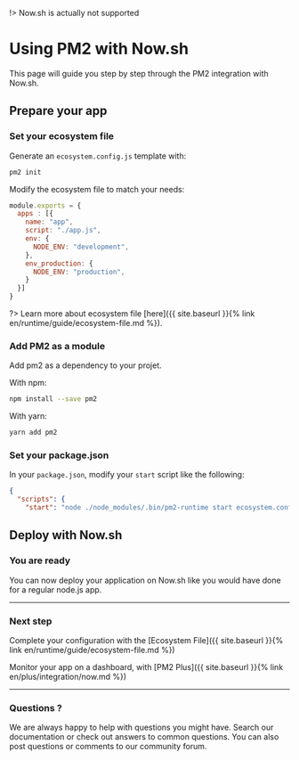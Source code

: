 !> Now.sh is actually not supported

# Using PM2 with Now.sh

This page will guide you step by step through the PM2 integration with Now.sh.

## Prepare your app

### Set your ecosystem file

Generate an `ecosystem.config.js` template with:

```bash
pm2 init
```

Modify the ecosystem file to match your needs:

```javascript
module.exports = {
  apps : [{
    name: "app",
    script: "./app.js",
    env: {
      NODE_ENV: "development",
    },
    env_production: {
      NODE_ENV: "production",
    }
  }]
}
```

?> Learn more about ecosystem file [here]({{ site.baseurl }}{% link en/runtime/guide/ecosystem-file.md %}).

### Add PM2 as a module

Add pm2 as a dependency to your projet.

With npm:

```bash
npm install --save pm2
```

With yarn:

```bash
yarn add pm2
```

### Set your package.json

In your `package.json`, modify your `start` script like the following:

```json
{
  "scripts": {
    "start": "node ./node_modules/.bin/pm2-runtime start ecosystem.config.js --env production"  }
```

## Deploy with Now.sh

### You are ready

You can now deploy your application on Now.sh like you would have done for a regular node.js app.

---

### Next step

Complete your configuration with the [Ecosystem File]({{ site.baseurl }}{% link en/runtime/guide/ecosystem-file.md %})

Monitor your app on a dashboard, with [PM2 Plus]({{ site.baseurl }}{% link en/plus/integration/now.md %})

---

### Questions ?

We are always happy to help with questions you might have. Search our documentation or check out answers to common questions. You can also post questions or comments to our community forum.